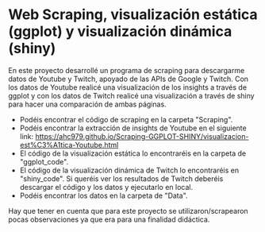 # Web Scraping, visualización estática (ggplot) y visualización dinámica (shiny)
En este proyecto desarrollé un programa de scraping para descargarme datos de Youtube y Twitch, apoyado de las APIs de Google y Twitch. Con los datos de Youtube realicé una visualización de los insights a través de ggplot y con los datos de Twitch realicé una visualización a través de shiny para hacer una comparación de ambas páginas.

- Podéis encontrar el código de scraping en la carpeta "Scraping".
- Podéis encontrar la extracción de insights de Youtube en el siguiente link: https://ahc979.github.io/Scraping-GGPLOT-SHINY/visualizacion-est%C3%A1tica-Youtube.html
- El código de la visualización estática lo encontraréis en la carpeta de "ggplot_code".
- El código de la visualización dinámica de Twitch lo encontraréis en "shiny_code". Si queréis ver los resultados de Twitch deberéis descargar el código y los datos y ejecutarlo en local.
- Podéis encontrar los datos en la carpeta de "Data".

Hay que tener en cuenta que para este proyecto se utilizaron/scrapearon pocas observaciones ya que era para una finalidad didáctica.



